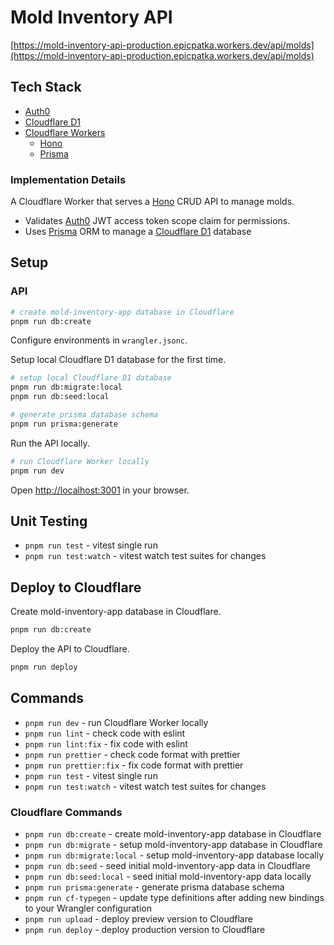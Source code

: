 # Mold Inventory API

[https://mold-inventory-api-production.epicpatka.workers.dev/api/molds](https://mold-inventory-api-production.epicpatka.workers.dev/api/molds)

## Tech Stack

- [Auth0](https://auth0.com/)
- [Cloudflare D1](https://developers.cloudflare.com/d1/)
- [Cloudflare Workers](https://developers.cloudflare.com/workers/)
  - [Hono](https://hono.dev/)
  - [Prisma](https://www.prisma.io/)

### Implementation Details

A Cloudflare Worker that serves a [Hono](https://hono.dev/) CRUD API to manage molds.

- Validates [Auth0](https://auth0.com/) JWT access token scope claim for permissions.
- Uses [Prisma](https://www.prisma.io/) ORM to manage a [Cloudflare D1](https://developers.cloudflare.com/d1/) database

## Setup

### API

```bash
# create mold-inventory-app database in Cloudflare
pnpm run db:create
```

Configure environments in `wrangler.jsonc`.

Setup local Cloudflare D1 database for the first time.

```bash
# setup local Cloudflare D1 database
pnpm run db:migrate:local
pnpm run db:seed:local

# generate prisma database schema
pnpm run prisma:generate
```

Run the API locally.

```bash
# run Cloudflare Worker locally
pnpm run dev
```

Open [http://localhost:3001](http://localhost:3001) in your browser.

## Unit Testing

- `pnpm run test` - vitest single run
- `pnpm run test:watch` - vitest watch test suites for changes

## Deploy to Cloudflare

Create mold-inventory-app database in Cloudflare.

```bash
pnpm run db:create
```

Deploy the API to Cloudflare.

```bash
pnpm run deploy
```

## Commands

- `pnpm run dev` - run Cloudflare Worker locally
- `pnpm run lint` - check code with eslint
- `pnpm run lint:fix` - fix code with eslint
- `pnpm run prettier` - check code format with prettier
- `pnpm run prettier:fix` - fix code format with prettier
- `pnpm run test` - vitest single run
- `pnpm run test:watch` - vitest watch test suites for changes

### Cloudflare Commands

- `pnpm run db:create` - create mold-inventory-app database in Cloudflare
- `pnpm run db:migrate` - setup mold-inventory-app database in Cloudflare
- `pnpm run db:migrate:local` - setup mold-inventory-app database locally
- `pnpm run db:seed` - seed initial mold-inventory-app data in Cloudflare
- `pnpm run db:seed:local` - seed initial mold-inventory-app data locally
- `pnpm run prisma:generate` - generate prisma database schema
- `pnpm run cf-typegen` - update type definitions after adding new bindings to your Wrangler configuration
- `pnpm run upload` - deploy preview version to Cloudflare
- `pnpm run deploy` - deploy production version to Cloudflare
